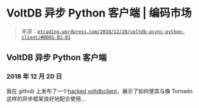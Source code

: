 <!--yml

分类：未分类

日期：2024-05-12 19:28:59

-->

# VoltDB 异步 Python 客户端 | 编码市场

> 来源：[`etrading.wordpress.com/2018/12/20/voltdb-async-python-client/#0001-01-01`](https://etrading.wordpress.com/2018/12/20/voltdb-async-python-client/#0001-01-01)

## VoltDB 异步 Python 客户端

### 2018 年 12 月 20 日

我在 github 上发布了一个[hacked voltdbclient](https://github.com/osullivj/voltdb-client-python)，展示了如何使其与像 Tornado 这样的异步框架良好地配合使用…
